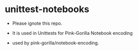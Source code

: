 # unittest-notebooks

- Please ignote this repo.

- It is used in Unittests for Pink-Gorilla Notebook encoding

- used by pink-gorilla/notebook-encoding.
